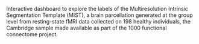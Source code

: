 Interactive dashboard to explore the labels of the Multiresolution Intrinsic Segmentation Template (MIST), a brain parcellation generated at the group level from resting-state fMRI data collected on 198 healthy individuals, the Cambridge sample made available as part of the 1000 functional connectome project. 
